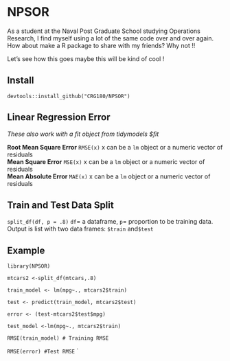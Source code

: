# NPSOR

As a student at the Naval Post Graduate School studying Operations Research, I find myself using a lot of the same code over and over again. How about make a R package to share with my friends? Why not !!

Let’s see how this goes maybe this will be kind of cool !

## Install

`devtools::install_github("CRG180/NPSOR")`

## Linear Regression Error

*These also work with a fit object from tidymodels $fit*

**Root Mean Square Error** `RMSE(x)` x can be a `lm` object or a numeric vector of residuals <br>
**Mean Square Error** `MSE(x)` x can be a `lm` object or a numeric vector of residuals <br>
**Mean Absolute Error** `MAE(x)` x can be a `lm` object or a numeric vector of residuals

## Train and Test Data Split 
`split_df(df, p = .8)` `df`= a dataframe, `p`= proportion to be training data. Output is list with two data frames: `$train` and`$test`  

## Example 
`library(NPSOR)  `

`mtcars2 <-split_df(mtcars,.8)`

`train_model <- lm(mpg~., mtcars2$train)`

`test <- predict(train_model, mtcars2$test)`

`error <- (test-mtcars2$test$mpg)`

`test_model <-lm(mpg~., mtcars2$train)`

`RMSE(train_model) # Training RMSE`

`RMSE(error) #Test RMSE` `
